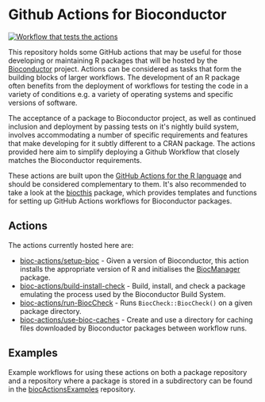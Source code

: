 # Github Actions for Bioconductor

[![Workflow that tests the actions](https://github.com/grimbough/biocActionsExamples/actions/workflows/example-workflow.yml/badge.svg)](https://github.com/grimbough/biocActionsExamples/actions/workflows/example-workflow.yml)

This repository holds some GitHub actions that may be useful for those developing or maintaining R packages that will be hosted by the [Bioconductor](https://www.bioconductor.org) project.  Actions can be considered as tasks that form the building blocks of larger workflows.  The development of an R package often benefits from the deployment of workflows for testing the code in a variety of conditions e.g. a variety of operating systems and specific versions of software.

The acceptance of a package to Bioconductor project, as well as continued inclusion and deployment by passing tests on it's nightly build system, involves accommodating a number of specific requirements and features that make developing for it subtly different to a CRAN package.  The actions provided here aim to simplify deploying a Github Workflow that closely matches the Bioconductor requirements.

These actions are built upon the [GitHub Actions for the R language](https://github.com/r-lib/actions) and should be considered complementary to them.  It's also recommended to take a look at the [biocthis](https://bioconductor.org/packages/biocthis/) package, which provides templates and functions for setting up GitHub Actions workflows for Bioconductor packages.

## Actions

The actions currently hosted here are:

- [bioc-actions/setup-bioc](https://github.com/grimbough/bioc-actions/tree/v1/setup-bioc) - Given a version of Bioconductor, this action installs the appropriate version of R and initialises the [BiocManager](https://cran.r-project.org/package=BiocManager) package.
- [bioc-actions/build-install-check](https://github.com/grimbough/bioc-actions/tree/v1/build-install-check) - Build, install, and check a package emulating the process used by the Bioconductor Build System.
- [bioc-actions/run-BiocCheck](https://github.com/grimbough/bioc-actions/tree/v1/run-BiocCheck) - Runs `BiocCheck::BiocCheck()` on a given package directory.
- [bioc-actions/use-bioc-caches](https://github.com/grimbough/bioc-actions/tree/v1/use-bioc-caches) - Create and use a directory for caching files downloaded by Bioconductor packages between workflow runs.

## Examples

Example workflows for using these actions on both a package repository and a repository where a package is stored in a subdirectory can be found in the [biocActionsExamples](https://github.com/grimbough/biocActionsExamples) repository.
